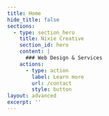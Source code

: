 ```yaml
---
title: Home
hide_title: false
sections:
  - type: section_hero
    title: Nixie Creative
    section_id: hero
    content: |
      ### Web Design & Services 
    actions:
      - type: action
        label: Learn more
        url: /contact
        style: button
layout: advanced
excerpt: ''
---
```

